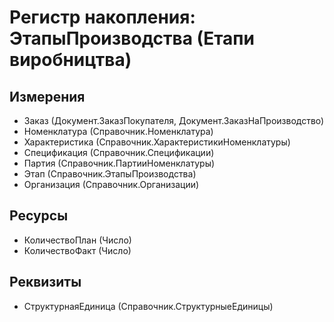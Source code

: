 ﻿# Регистр накопления: ЭтапыПроизводства (Етапи виробництва)

## Измерения

- Заказ (Документ.ЗаказПокупателя, Документ.ЗаказНаПроизводство)
- Номенклатура (Справочник.Номенклатура)
- Характеристика (Справочник.ХарактеристикиНоменклатуры)
- Спецификация (Справочник.Спецификации)
- Партия (Справочник.ПартииНоменклатуры)
- Этап (Справочник.ЭтапыПроизводства)
- Организация (Справочник.Организации)

## Ресурсы

- КоличествоПлан (Число)
- КоличествоФакт (Число)

## Реквизиты

- СтруктурнаяЕдиница (Справочник.СтруктурныеЕдиницы)

